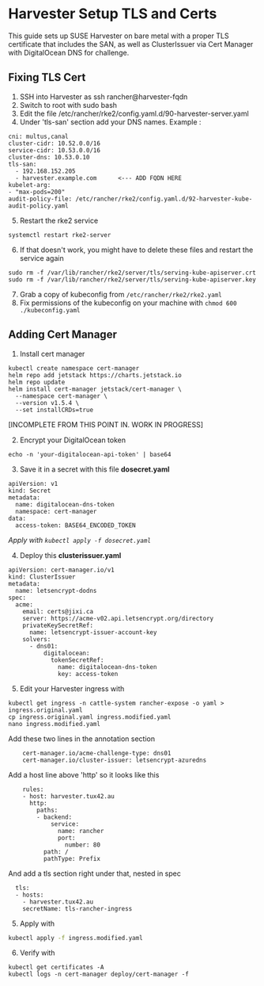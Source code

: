 # Harvester Setup TLS and Certs
This guide sets up SUSE Harvester on bare metal with a proper TLS certificate that includes the SAN, as well as ClusterIssuer via Cert Manager with DigitalOcean DNS for challenge.


## Fixing TLS Cert
1. SSH into Harvester as ssh rancher@harvester-fqdn
2. Switch to root with sudo bash
3. Edit the file /etc/rancher/rke2/config.yaml.d/90-harvester-server.yaml
4. Under 'tls-san' section add your DNS names. Example :
```
cni: multus,canal
cluster-cidr: 10.52.0.0/16
service-cidr: 10.53.0.0/16
cluster-dns: 10.53.0.10
tls-san:
  - 192.168.152.205
  - harvester.example.com      <--- ADD FQDN HERE
kubelet-arg:
- "max-pods=200"
audit-policy-file: /etc/rancher/rke2/config.yaml.d/92-harvester-kube-audit-policy.yaml
```
5. Restart the rke2 service
```
systemctl restart rke2-server
```
6. If that doesn't work, you might have to delete these files and restart the service again
```
sudo rm -f /var/lib/rancher/rke2/server/tls/serving-kube-apiserver.crt
sudo rm -f /var/lib/rancher/rke2/server/tls/serving-kube-apiserver.key
```
7. Grab a copy of kubeconfig from `/etc/rancher/rke2/rke2.yaml`
8. Fix permissions of the kubeconfig on your machine with `chmod 600 ./kubeconfig.yaml`

## Adding Cert Manager
1. Install cert manager

```
kubectl create namespace cert-manager
helm repo add jetstack https://charts.jetstack.io
helm repo update
helm install cert-manager jetstack/cert-manager \
  --namespace cert-manager \
  --version v1.5.4 \
  --set installCRDs=true
```

[INCOMPLETE FROM THIS POINT IN. WORK IN PROGRESS]

2. Encrypt your DigitalOcean token
```
echo -n 'your-digitalocean-api-token' | base64
```
3. Save it in a secret with this file **dosecret.yaml**
```
apiVersion: v1
kind: Secret
metadata:
  name: digitalocean-dns-token
  namespace: cert-manager
data:
  access-token: BASE64_ENCODED_TOKEN
```
_Apply with `kubectl apply -f dosecret.yaml`_

4. Deploy this **clusterissuer.yaml**
```
apiVersion: cert-manager.io/v1
kind: ClusterIssuer
metadata:
  name: letsencrypt-dodns
spec:
  acme:
    email: certs@jixi.ca
    server: https://acme-v02.api.letsencrypt.org/directory
    privateKeySecretRef:
      name: letsencrypt-issuer-account-key
    solvers:
      - dns01:
          digitalocean:
            tokenSecretRef:
              name: digitalocean-dns-token
              key: access-token
```

5. Edit your Harvester ingress with

```
kubectl get ingress -n cattle-system rancher-expose -o yaml > ingress.original.yaml
cp ingress.original.yaml ingress.modified.yaml
nano ingress.modified.yaml
```

  

Add these two lines in the annotation section

```
    cert-manager.io/acme-challenge-type: dns01
    cert-manager.io/cluster-issuer: letsencrypt-azuredns
```

Add a host line above 'http' so it looks like this

```
    rules:
    - host: harvester.tux42.au
      http:
        paths:
        - backend:
            service:
              name: rancher
              port:
                number: 80
          path: /
          pathType: Prefix
```

And add a tls section right under that, nested in spec

```
  tls:
  - hosts:
    - harvester.tux42.au
    secretName: tls-rancher-ingress
```

5. Apply with

```bash
kubectl apply -f ingress.modified.yaml
```

  
6. Verify with

```
kubectl get certificates -A
kubectl logs -n cert-manager deploy/cert-manager -f
```
